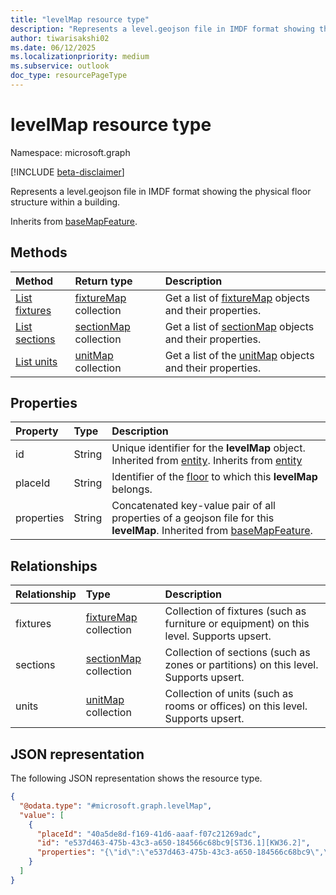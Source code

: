 ```yaml
---
title: "levelMap resource type"
description: "Represents a level.geojson file in IMDF format showing the physical floor structure within a building."
author: tiwarisakshi02
ms.date: 06/12/2025
ms.localizationpriority: medium
ms.subservice: outlook
doc_type: resourcePageType
---
```


# levelMap resource type

Namespace: microsoft.graph

[!INCLUDE [beta-disclaimer](../../includes/beta-disclaimer.md)]

Represents a level.geojson file in IMDF format showing the physical floor structure within a building.

Inherits from [baseMapFeature](./basemapfeature.md).

## Methods
|Method|Return type|Description|
|:---|:---|:---|
|[List fixtures](../api/levelmap-list-fixtures.md)|[fixtureMap](./fixturemap.md) collection|Get a list of [fixtureMap](./fixturemap.md) objects and their properties.|
|[List sections](../api/levelmap-list-sections.md)|[sectionMap](./sectionmap.md) collection|Get a list of [sectionMap](./sectionmap.md) objects and their properties.|
|[List units](../api/levelmap-list-units.md)|[unitMap](./unitmap.md) collection|Get a list of the [unitMap](./unitmap.md) objects and their properties.|

## Properties
|Property|Type|Description|
|:---|:---|:---|
|id|String|Unique identifier for the **levelMap** object. Inherited from [entity](./entity.md). Inherits from [entity](./entity.md)|
|placeId|String|Identifier of the [floor](./floor.md) to which this **levelMap** belongs.|
|properties|String|Concatenated key-value pair of all properties of a geojson file for this **levelMap**. Inherited from [baseMapFeature](./basemapfeature.md).|

## Relationships
|Relationship|Type|Description|
|:---|:---|:---|
|fixtures|[fixtureMap](./fixturemap.md) collection|Collection of fixtures (such as furniture or equipment) on this level. Supports upsert.|
|sections|[sectionMap](./sectionmap.md) collection|Collection of sections (such as zones or partitions) on this level. Supports upsert.|
|units|[unitMap](./unitmap.md) collection|Collection of units (such as rooms or offices) on this level. Supports upsert.|

## JSON representation
The following JSON representation shows the resource type.
<!-- {
  "blockType": "resource",
  "keyProperty": "id",
  "@odata.type": "microsoft.graph.levelMap",
  "baseType": "microsoft.graph.baseMapFeature",
  "openType": false
}
-->
``` json
{
  "@odata.type": "#microsoft.graph.levelMap",
  "value": [
    {
      "placeId": "40a5de8d-f169-41d6-aaaf-f07c21269adc",
      "id": "e537d463-475b-43c3-a650-184566c68bc9[ST36.1][KW36.2]",
      "properties": "{\"id\":\"e537d463-475b-43c3-a650-184566c68bc9\",\"type\":\"Feature\",\"feature_type\":\"level\",\"geometry\":{\"type\":\"Polygon\",\"coordinates\":[[[-121.8891473,37.3297928],[-121.8893961,37.3299621],[-121.8894513,37.3300349],[-121.8894531,37.3300373],[-121.8900242,37.329764],[-121.8901096,37.3296945],[-121.8898523,37.3293547],[-121.8898407,37.3293601],[-121.8897741,37.3292754],[-121.8900648,37.3291363],[-121.890095,37.3291218],[-121.8902186,37.3290626],[-121.8902893,37.3290288],[-121.890306,37.3290208],[-121.8903241,37.3290121],[-121.8903448,37.3290023],[-121.8904115,37.3289703],[-121.8905398,37.3289089],[-121.8904671,37.328813],[-121.8902989,37.3285909],[-121.8903431,37.3285698],[-121.8900849,37.3282276],[-121.8899925,37.3281051],[-121.8899801,37.3280887],[-121.8897029,37.3277213],[-121.8893932,37.3278695],[-121.8893583,37.3278234],[-121.889263,37.3278691],[-121.8892979,37.3279151],[-121.8889445,37.3280843],[-121.8891129,37.3283067],[-121.8883222,37.3286852],[-121.8882612,37.3286045],[-121.8881734,37.3286454],[-121.8880921,37.3285367],[-121.8880906,37.3285348],[-121.8879295,37.3286539],[-121.8879744,37.3287081],[-121.8877977,37.3287926],[-121.8878163,37.3288172],[-121.8876396,37.3289018],[-121.8876686,37.3289402],[-121.887409,37.3290644],[-121.8873186,37.3291071],[-121.8870803,37.3292828],[-121.8869393,37.3293867],[-121.8870924,37.3295107],[-121.8870567,37.32954],[-121.887171,37.3296325],[-121.8874491,37.3298578],[-121.8875412,37.3299323],[-121.8875605,37.329948],[-121.8875651,37.3299517],[-121.8876704,37.3299012],[-121.8876825,37.3299172],[-121.8877675,37.3300294],[-121.8877788,37.3300444],[-121.8877818,37.3300483],[-121.887783,37.3300499],[-121.8878052,37.3300793],[-121.8878059,37.3300802],[-121.8878094,37.3300847],[-121.8878824,37.3301812],[-121.8883325,37.3299674],[-121.8883274,37.3299606],[-121.8882947,37.3299175],[-121.8884877,37.3298251],[-121.8885365,37.3298017],[-121.8885529,37.3297939],[-121.8885707,37.3298174],[-121.8885894,37.3298421],[-121.8886311,37.3298971],[-121.8886866,37.3299706],[-121.888774,37.3299287],[-121.8887889,37.3299484],[-121.8887977,37.3299442],[-121.8889657,37.3298638],[-121.8889744,37.3298596],[-121.8889595,37.3298399],[-121.8890401,37.3298013],[-121.8890469,37.3297981],[-121.8890589,37.3297923],[-121.8891236,37.3297614],[-121.8891473,37.3297928]]]},\"properties\":{\"name\":{\"en\":\"Test Floor 1\"},\"building_ids\":[\"26f04b4f-9ae2-45e3-99d1-393c66d58eb4\"],\"address_id\":\"e105efb7-b0d1-4144-8b8e-72eadf95724f\",\"display_point\":{\"type\":\"Point\",\"coordinates\":[-121.88904,37.3289553]},\"directory_id\":\"40a5de8d-f169-41d6-aaaf-f07c21269adc\",\"ordinal\":0}}"
    }
  ]
}
```
